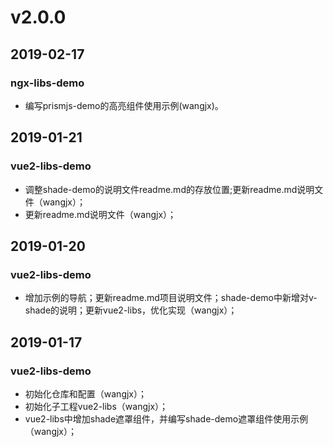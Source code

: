 # v2.0.0
## 2019-02-17
### ngx-libs-demo
- 编写prismjs-demo的高亮组件使用示例(wangjx)。

## 2019-01-21
### vue2-libs-demo
- 调整shade-demo的说明文件readme.md的存放位置;更新readme.md说明文件（wangjx）；
- 更新readme.md说明文件（wangjx）；

## 2019-01-20
### vue2-libs-demo
- 增加示例的导航；更新readme.md项目说明文件；shade-demo中新增对v-shade的说明；更新vue2-libs，优化实现（wangjx）；

## 2019-01-17
### vue2-libs-demo
- 初始化仓库和配置（wangjx）；
- 初始化子工程vue2-libs（wangjx）；
- vue2-libs中增加shade遮罩组件，并编写shade-demo遮罩组件使用示例（wangjx）；
